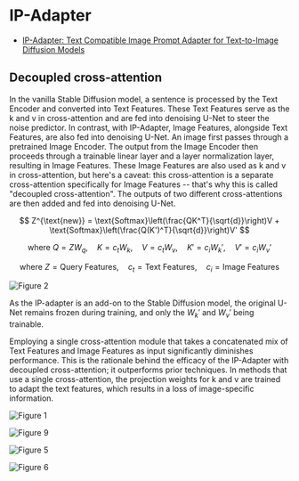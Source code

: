 # IP-Adapter
- [IP-Adapter: Text Compatible Image Prompt Adapter for Text-to-Image Diffusion Models](https://arxiv.org/abs/2308.06721)

## Decoupled cross-attention

In the vanilla Stable Diffusion model, a sentence is processed by the Text Encoder and converted into Text Features. These Text Features serve as the k and v in cross-attention and are fed into denoising U-Net to steer the noise predictor. In contrast, with IP-Adapter, Image Features, alongside Text Features, are also fed into denoising U-Net. An image first passes through a pretrained Image Encoder. The output from the Image Encoder then proceeds through a trainable linear layer and a layer normalization layer, resulting in Image Features. These Image Features are also used as k and v in cross-attention, but here's a caveat: this cross-attention is a separate cross-attention specifically for Image Features -- that's why this is called "decoupled cross-attention". The outputs of two different cross-attentions are then added and fed into denoising U-Net.

$$
Z^{\text{new}} = \text{Softmax}\left(\frac{QK^T}{\sqrt{d}}\right)V + \text{Softmax}\left(\frac{Q(K')^T}{\sqrt{d}}\right)V'
$$

$$
\text{where } Q = ZW_q, \quad K = c_t W_k, \quad V = c_t W_v, \quad K' = c_i W_k', \quad V' = c_i W_v'
$$

$$
\text{where } Z = \text{Query Features}, \quad c_t = \text{Text Features}, \quad c_i = \text{Image Features}
$$

![Figure 2](https://github.com/star-bits/blog/assets/93939472/89793dad-ad5e-42c0-95a9-09b0f7daa61f)

As the IP-adapter is an add-on to the Stable Diffusion model, the original U-Net remains frozen during training, and only the $W_k'$ and $W_v'$ being trainable.

Employing a single cross-attention module that takes a concatenated mix of Text Features and Image Features as input significantly diminishes performance. This is the rationale behind the efficacy of the IP-Adapter with decoupled cross-attention; it outperforms prior techniques. In methods that use a single cross-attention, the projection weights for k and v are trained to adapt the text features, which results in a loss of image-specific information.

![Figure 1](https://github.com/star-bits/blog/assets/93939472/3745b675-7404-470a-83ea-cf4cf8dc07ed)

![Figure 9](https://github.com/star-bits/blog/assets/93939472/0efff47d-f691-434c-9172-b1fa26f08262)

![Figure 5](https://github.com/star-bits/blog/assets/93939472/33377543-2798-4295-b8b9-450c1a6e2fe0)

![Figure 6](https://github.com/star-bits/blog/assets/93939472/4261bd70-e780-477d-8f34-b6104ce6da90)

